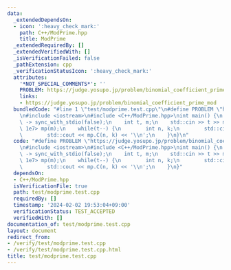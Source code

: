 ```yaml
---
data:
  _extendedDependsOn:
  - icon: ':heavy_check_mark:'
    path: C++/ModPrime.hpp
    title: ModPrime
  _extendedRequiredBy: []
  _extendedVerifiedWith: []
  _isVerificationFailed: false
  _pathExtension: cpp
  _verificationStatusIcon: ':heavy_check_mark:'
  attributes:
    '*NOT_SPECIAL_COMMENTS*': ''
    PROBLEM: https://judge.yosupo.jp/problem/binomial_coefficient_prime_mod
    links:
    - https://judge.yosupo.jp/problem/binomial_coefficient_prime_mod
  bundledCode: "#line 1 \"test/modprime.test.cpp\"\n#define PROBLEM \"https://judge.yosupo.jp/problem/binomial_coefficient_prime_mod\"\
    \n#include <iostream>\n#include <C++/ModPrime.hpp>\nint main() {\n    std::cin.tie(nullptr)\
    \ -> sync_with_stdio(false);\n    int t, m;\n    std::cin >> t >> m;\n    ModPrime<(int)\
    \ 1e7> mp(m);\n    while(t--) {\n        int n, k;\n        std::cin >> n >> k;\n\
    \        std::cout << mp.C(n, k) << '\\n';\n    }\n}\n"
  code: "#define PROBLEM \"https://judge.yosupo.jp/problem/binomial_coefficient_prime_mod\"\
    \n#include <iostream>\n#include <C++/ModPrime.hpp>\nint main() {\n    std::cin.tie(nullptr)\
    \ -> sync_with_stdio(false);\n    int t, m;\n    std::cin >> t >> m;\n    ModPrime<(int)\
    \ 1e7> mp(m);\n    while(t--) {\n        int n, k;\n        std::cin >> n >> k;\n\
    \        std::cout << mp.C(n, k) << '\\n';\n    }\n}"
  dependsOn:
  - C++/ModPrime.hpp
  isVerificationFile: true
  path: test/modprime.test.cpp
  requiredBy: []
  timestamp: '2024-02-02 19:53:04+09:00'
  verificationStatus: TEST_ACCEPTED
  verifiedWith: []
documentation_of: test/modprime.test.cpp
layout: document
redirect_from:
- /verify/test/modprime.test.cpp
- /verify/test/modprime.test.cpp.html
title: test/modprime.test.cpp
---
```


